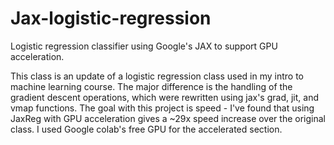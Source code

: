 # Jax-logistic-regression
Logistic regression classifier using Google's JAX to support GPU acceleration.

This class is an update of a logistic regression class used in my intro to machine learning course. The major difference is the handling of the gradient descent operations,
which were rewritten using jax's grad, jit, and vmap functions. The goal with this project is speed - I've found that using JaxReg with GPU acceleration gives a ~29x speed 
increase over the original class. I used Google colab's free GPU for the accelerated section.
